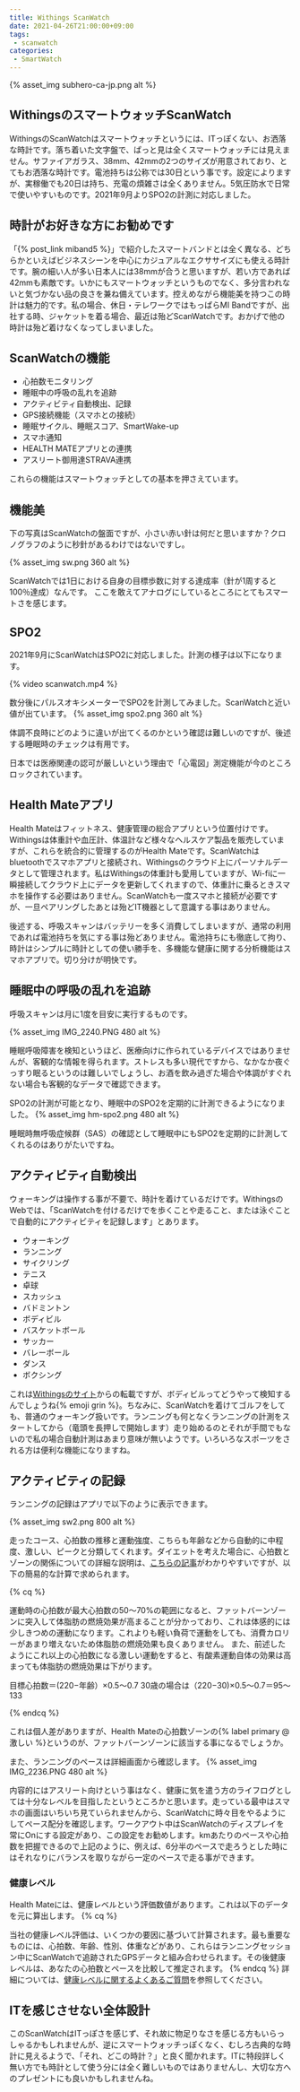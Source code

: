 ```yaml
---
title: Withings ScanWatch
date: 2021-04-26T21:00:00+09:00
tags:
 - scanwatch
categories:
 - SmartWatch
---
```

{% asset_img subhero-ca-jp.png alt %}

## WithingsのスマートウォッチScanWatch

WithingsのScanWatchはスマートウォッチというには、ITっぽくない、お洒落な時計です。落ち着いた文字盤で、ぱっと見は全くスマートウォッチには見えません。サファイアガラス、38mm、42mmの2つのサイズが用意されており、とてもお洒落な時計です。電池持ちは公称では30日という事です。設定によりますが、実稼働でも20日は持ち、充電の煩雑さは全くありません。5気圧防水で日常で使いやすいものです。2021年9月よりSPO2の計測に対応しました。

<!-- more -->

## 時計がお好きな方にお勧めです

「{% post_link miband5 %}」で紹介したスマートバンドとは全く異なる、どちらかといえばビジネスシーンを中心にカジュアルなエクササイズにも使える時計です。腕の細い人が多い日本人には38mmが合うと思いますが、若い方であれば42mmも素敵です。いかにもスマートウォッチというものでなく、多分言われないと気づかない品の良さを兼ね備えています。控えめながら機能美を持つこの時計は魅力的です。私の場合、休日・テレワークではもっぱらMI Bandですが、出社する時、ジャケットを着る場合、最近は殆どScanWatchです。おかげで他の時計は殆ど着けなくなってしまいました。

## ScanWatchの機能

- 心拍数モニタリング
- 睡眠中の呼吸の乱れを追跡
- アクティビティ自動検出、記録
- GPS接続機能（スマホとの接続）
- 睡眠サイクル、睡眠スコア、SmartWake-up
- スマホ通知
- HEALTH MATEアプリとの連携
- アスリート御用達STRAVA連携

これらの機能はスマートウォッチとしての基本を押さえています。

## 機能美

下の写真はScanWatchの盤面ですが、小さい赤い針は何だと思いますか？クロノグラフのように秒針があるわけではないですし。

{% asset_img sw.png 360 alt %}

ScanWatchでは1日における自身の目標歩数に対する達成率（針が1周すると100％達成）なんです。
ここを敢えてアナログにしているところにとてもスマートさを感じます。

## SPO2

2021年9月にScanWatchはSPO2に対応しました。計測の様子は以下になります。

{% video scanwatch.mp4 %}

数分後にパルスオキシメーターでSPO2を計測してみました。ScanWatchと近い値が出ています。
{% asset_img spo2.png 360 alt %}

体調不良時にどのように違いが出てくるのかという確認は難しいのですが、後述する睡眠時のチェックは有用です。

日本では医療関連の認可が厳しいという理由で「心電図」測定機能が今のところロックされています。

## Health Mateアプリ

Health Mateはフィットネス、健康管理の総合アプリという位置付けです。Withingsは体重計や血圧計、体温計など様々なヘルスケア製品を販売していますが、これらを統合的に管理するのがHealth Mateです。ScanWatchはbluetoothでスマホアプリと接続され、Withingsのクラウド上にパーソナルデータとして管理されます。私はWithingsの体重計も愛用していますが、Wi-fiに一瞬接続してクラウド上にデータを更新してくれますので、体重計に乗るときスマホを操作する必要はありません。ScanWatchも一度スマホと接続が必要ですが、一旦ペアリングしたあとは殆どIT機器として意識する事はありません。

後述する、呼吸スキャンはバッテリーを多く消費してしまいますが、通常の利用であれば電池持ちを気にする事は殆どありません。電池持ちにも徹底して拘り、時計はシンプルに時計としての使い勝手を、多機能な健康に関する分析機能はスマホアプリで。切り分けが明快です。

## 睡眠中の呼吸の乱れを追跡

呼吸スキャンは月に1度を目安に実行するものです。

{% asset_img IMG_2240.PNG 480 alt %}

睡眠呼吸障害を検知というほど、医療向けに作られているデバイスではありませんが、客観的な情報を得られます。ストレスも多い現代ですから、なかなか夜ぐっすり眠るというのは難しいでしょうし、お酒を飲み過ぎた場合や体調がすぐれない場合も客観的なデータで確認できます。

SPO2の計測が可能となり、睡眠中のSPO2を定期的に計測できるようになりました。
{% asset_img hm-spo2.png 480 alt %}

睡眠時無呼吸症候群（SAS）の確認として睡眠中にもSPO2を定期的に計測してくれるのはありがたいですね。

## アクティビティ自動検出

ウォーキングは操作する事が不要で、時計を着けているだけです。WithingsのWebでは、「ScanWatchを付けるだけでを歩くことや走ること、または泳ぐことで自動的にアクティビティを記録します」とあります。

- ウォーキング
- ランニング
- サイクリング
- テニス
- 卓球
- スカッシュ
- バドミントン
- ボディビル
- バスケットボール
- サッカー
- バレーボール
- ダンス
- ボクシング

これは[Withingsのサイト](https://support.withings.com/hc/ja/articles/360010024338-%E3%81%A9%E3%81%AE%E3%82%A2%E3%82%AF%E3%83%86%E3%82%A3%E3%83%93%E3%83%86%E3%82%A3%E3%81%8CScanWatch%E3%81%AB%E3%82%88%E3%81%A3%E3%81%A6%E6%A4%9C%E5%87%BA%E3%81%95%E3%82%8C%E3%81%BE%E3%81%99%E3%81%8B-)からの転載ですが、ボディビルってどうやって検知するんでしょうね{% emoji grin %}。ちなみに、ScanWatchを着けてゴルフをしても、普通のウォーキング扱いです。ランニングも何となくランニングの計測をスタートしてから（竜頭を長押しで開始します）走り始めるのとそれが手間でもないので私の場合自動計測はあまり意味が無いようです。いろいろなスポーツをされる方は便利な機能になりますね。

## アクティビティの記録

ランニングの記録はアプリで以下のように表示できます。

{% asset_img sw2.png 800 alt %}

走ったコース、心拍数の推移と運動強度、こちらも年齢などから自動的に中程度、激しい、ピークと分類してくれます。ダイエットを考えた場合に、心拍数とゾーンの関係についての詳細な説明は、[こちらの記事](https://earnest.fit/intensity-aerobic-exercise/)がわかりやすいですが、以下の簡易的な計算で求められます。

{% cq %}

運動時の心拍数が最大心拍数の50〜70%の範囲になると、ファットバーンゾーンに突入して体脂肪の燃焼効果が高まることが分かっており、これは体感的には少しきつめの運動になります。これよりも軽い負荷で運動をしても、消費カロリーがあまり増えないため体脂肪の燃焼効果も良くありません。
また、前述したようにこれ以上の心拍数になる激しい運動をすると、有酸素運動自体の効果は高まっても体脂肪の燃焼効果は下がります。

目標心拍数＝(220−年齢）×0.5〜0.7
30歳の場合は（220−30)×0.5〜0.7＝95〜133

{% endcq %}

これは個人差がありますが、Health Mateの心拍数ゾーンの{% label primary @激しい %}というのが、ファットバーンゾーンに該当する事になるでしょうか。

また、ランニングのペースは詳細画面から確認します。
{% asset_img IMG_2236.PNG 480 alt %}

内容的にはアスリート向けという事はなく、健康に気を遣う方のライフログとしては十分なレベルを目指したというところかと思います。走っている最中はスマホの画面はいちいち見ていられませんから、ScanWatchに時々目をやるようにしてペース配分を確認します。ワークアウト中はScanWatchのディスプレイを常にOnにする設定があり、この設定をお勧めします。kmあたりのペースや心拍数を把握できるので上記のように、例えば、6分半のペースで走ろうとした時にはそれなりにバランスを取りながら一定のペースで走る事ができます。

### 健康レベル
Health Mateには、健康レベルという評価数値があります。これは以下のデータを元に算出します。
{% cq %}

当社の健康レベル評価は、いくつかの要因に基づいて計算されます。最も重要なものには、心拍数、年齢、性別、体重などがあり、これらはランニングセッション中にScanWatchで追跡されたGPSデータと組み合わせられます。その後健康レベルは、あなたの心拍数とペースを比較して推定されます。
{% endcq %}
詳細については、[健康レベルに関するよくあるご質問](https://support.withings.com/hc/ja/articles/360010120778-ScanWatch-健康レベルに関するよくあるご質問)を参照してください。

## ITを感じさせない全体設計

このScanWatchはITっぽさを感じず、それ故に物足りなさを感じる方もいらっしゃるかもしれませんが、逆にスマートウォッチっぽくなく、むしろ古典的な時計に見えるようで、「それ、どこの時計？」と良く聞かれます。ITに特段詳しく無い方でも時計として使う分には全く難しいものではありませんし、大切な方へのプレゼントにも良いかもしれませんね。
